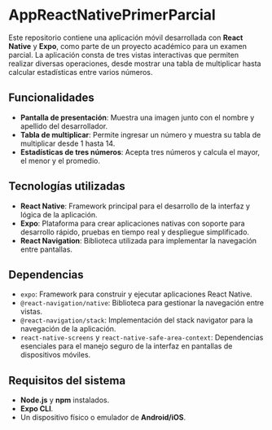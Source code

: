 # AppReactNativePrimerParcial

Este repositorio contiene una aplicación móvil desarrollada con **React Native** y **Expo**, como parte de un proyecto académico para un examen parcial. La aplicación consta de tres vistas interactivas que permiten realizar diversas operaciones, desde mostrar una tabla de multiplicar hasta calcular estadísticas entre varios números.

## Funcionalidades

- **Pantalla de presentación**: Muestra una imagen junto con el nombre y apellido del desarrollador.
- **Tabla de multiplicar**: Permite ingresar un número y muestra su tabla de multiplicar desde 1 hasta 14.
- **Estadísticas de tres números**: Acepta tres números y calcula el mayor, el menor y el promedio.

## Tecnologías utilizadas

- **React Native**: Framework principal para el desarrollo de la interfaz y lógica de la aplicación.
- **Expo**: Plataforma para crear aplicaciones nativas con soporte para desarrollo rápido, pruebas en tiempo real y despliegue simplificado.
- **React Navigation**: Biblioteca utilizada para implementar la navegación entre pantallas.

## Dependencias

- `expo`: Framework para construir y ejecutar aplicaciones React Native.
- `@react-navigation/native`: Biblioteca para gestionar la navegación entre vistas.
- `@react-navigation/stack`: Implementación del stack navigator para la navegación de la aplicación.
- `react-native-screens` y `react-native-safe-area-context`: Dependencias esenciales para el manejo seguro de la interfaz en pantallas de dispositivos móviles.

## Requisitos del sistema

- **Node.js** y **npm** instalados.
- **Expo CLI**.
- Un dispositivo físico o emulador de **Android/iOS**.


